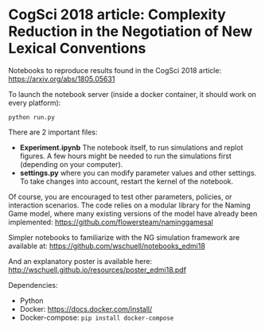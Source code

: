 # CogSci 2018 article: Complexity Reduction in the Negotiation of New Lexical Conventions
Notebooks to reproduce results found in the CogSci 2018 article: https://arxiv.org/abs/1805.05631

To launch the notebook server (inside a docker container, it should work on every platform):
```
python run.py
```

There are 2 important files:
* **Experiment.ipynb** The notebook itself, to run simulations and replot figures. A few hours might be needed to run the simulations first (depending on your computer).
* **settings.py** where you can modify parameter values and other settings. To take changes into account, restart the kernel of the notebook.

Of course, you are encouraged to test other parameters, policies, or interaction scenarios. The code relies on a modular library for the Naming Game model, where many existing versions of the model have already been implemented: https://github.com/flowersteam/naminggamesal

Simpler notebooks to familiarize with the NG simulation framework are available at: https://github.com/wschuell/notebooks_edmi18

And an explanatory poster is available here: http://wschuell.github.io/resources/poster_edmi18.pdf

Dependencies:
* Python
* Docker: https://docs.docker.com/install/
* Docker-compose: `pip install docker-compose`
